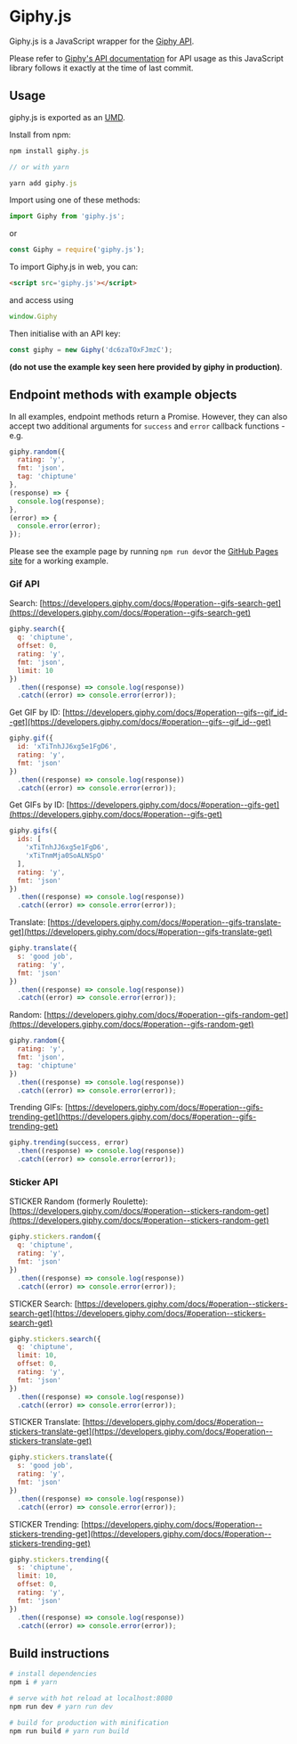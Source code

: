# Giphy.js

Giphy.js is a JavaScript wrapper for the [Giphy API](https://developers.giphy.com/docs/).

Please refer to [Giphy's API documentation](https://developers.giphy.com/docs/) for API usage as this JavaScript library follows it exactly at the time of last commit.

## Usage

giphy.js is exported as an [UMD](https://github.com/umdjs/umd).

Install from npm:

```JavaScript
npm install giphy.js

// or with yarn

yarn add giphy.js
```

Import using one of these methods:

```JavaScript
import Giphy from 'giphy.js';
```
or
```JavaScript
const Giphy = require('giphy.js');
```

To import Giphy.js in web, you can:
```HTML
<script src='giphy.js'></script>
```
and access using
```JavaScript
window.Giphy
```

Then initialise with an API key:
```JavaScript
const giphy = new Giphy('dc6zaTOxFJmzC');
```

**(do not use the example key seen here provided by giphy in production)**.

## Endpoint methods with example objects

In all examples, endpoint methods return a Promise. However, they can also accept two additional arguments for ```success``` and ```error``` callback functions -  e.g.

```JavaScript
giphy.random({
  rating: 'y',
  fmt: 'json',
  tag: 'chiptune'
},
(response) => {
  console.log(response);
},
(error) => {
  console.error(error);
});
```

Please see the example page by running ```npm run dev```or the [GitHub Pages site](http://2xaa.github.io/giphy.js/) for a working example.

### Gif API

Search: [https://developers.giphy.com/docs/#operation--gifs-search-get](https://developers.giphy.com/docs/#operation--gifs-search-get)

```JavaScript
giphy.search({
  q: 'chiptune',
  offset: 0,
  rating: 'y',
  fmt: 'json',
  limit: 10
})
  .then((response) => console.log(response))
  .catch((error) => console.error(error));
```

Get GIF by ID: [https://developers.giphy.com/docs/#operation--gifs--gif_id--get](https://developers.giphy.com/docs/#operation--gifs--gif_id--get)

```JavaScript
giphy.gif({
  id: 'xTiTnhJJ6xg5e1FgD6',
  rating: 'y',
  fmt: 'json'
})
  .then((response) => console.log(response))
  .catch((error) => console.error(error));
```

Get GIFs by ID: [https://developers.giphy.com/docs/#operation--gifs-get](https://developers.giphy.com/docs/#operation--gifs-get)

```JavaScript
giphy.gifs({
  ids: [
    'xTiTnhJJ6xg5e1FgD6',
    'xTiTnmMja0SoALNSpO'
  ],
  rating: 'y',
  fmt: 'json'
})
  .then((response) => console.log(response))
  .catch((error) => console.error(error));
```

Translate: [https://developers.giphy.com/docs/#operation--gifs-translate-get](https://developers.giphy.com/docs/#operation--gifs-translate-get)

```JavaScript
giphy.translate({
  s: 'good job',
  rating: 'y',
  fmt: 'json'
})
  .then((response) => console.log(response))
  .catch((error) => console.error(error));
```

Random: [https://developers.giphy.com/docs/#operation--gifs-random-get](https://developers.giphy.com/docs/#operation--gifs-random-get)

```JavaScript
giphy.random({
  rating: 'y',
  fmt: 'json',
  tag: 'chiptune'
})
  .then((response) => console.log(response))
  .catch((error) => console.error(error));
```

Trending GIFs: [https://developers.giphy.com/docs/#operation--gifs-trending-get](https://developers.giphy.com/docs/#operation--gifs-trending-get)

```JavaScript
giphy.trending(success, error)
  .then((response) => console.log(response))
  .catch((error) => console.error(error));
```

### Sticker API

STICKER Random (formerly Roulette): [https://developers.giphy.com/docs/#operation--stickers-random-get](https://developers.giphy.com/docs/#operation--stickers-random-get)

```JavaScript
giphy.stickers.random({
  q: 'chiptune',
  rating: 'y',
  fmt: 'json'
})
  .then((response) => console.log(response))
  .catch((error) => console.error(error));
```

STICKER Search: [https://developers.giphy.com/docs/#operation--stickers-search-get](https://developers.giphy.com/docs/#operation--stickers-search-get)

```JavaScript
giphy.stickers.search({
  q: 'chiptune',
  limit: 10,
  offset: 0,
  rating: 'y',
  fmt: 'json'
})
  .then((response) => console.log(response))
  .catch((error) => console.error(error));
```

STICKER Translate: [https://developers.giphy.com/docs/#operation--stickers-translate-get](https://developers.giphy.com/docs/#operation--stickers-translate-get)

```JavaScript
giphy.stickers.translate({
  s: 'good job',
  rating: 'y',
  fmt: 'json'
})
  .then((response) => console.log(response))
  .catch((error) => console.error(error));
```

STICKER Trending: [https://developers.giphy.com/docs/#operation--stickers-trending-get](https://developers.giphy.com/docs/#operation--stickers-trending-get)

```JavaScript
giphy.stickers.trending({
  s: 'chiptune',
  limit: 10,
  offset: 0,
  rating: 'y',
  fmt: 'json'
})
  .then((response) => console.log(response))
  .catch((error) => console.error(error));
```

## Build instructions
```Bash
# install dependencies
npm i # yarn

# serve with hot reload at localhost:8080
npm run dev # yarn run dev

# build for production with minification
npm run build # yarn run build
```
